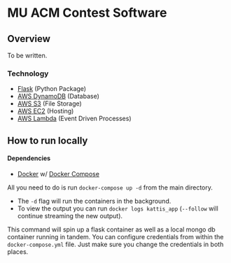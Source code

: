 # MU ACM Contest Software
## Overview
To be written.

### Technology
* [Flask](https://flask.palletsprojects.com/en/1.1.x/) (Python Package)
* [AWS DynamoDB](https://aws.amazon.com/dynamodb/) (Database)
* [AWS S3](https://aws.amazon.com/s3/) (File Storage)
* [AWS EC2](https://aws.amazon.com/ec2/) (Hosting)
* [AWS Lambda](https://aws.amazon.com/lambda/) (Event Driven Processes)

## How to run locally

#### Dependencies 
* [Docker](https://docs.docker.com/get-started/overview/) w/ [Docker Compose](https://docs.docker.com/compose/)
    
All you need to do is run `docker-compose up -d` from the main directory. 
      
  * The `-d` flag will run the containers in the background.
  * To view the output you can run `docker logs kattis_app` (`--follow` will continue streaming the new output).

This command will spin up a flask container as well as a local mongo db container running in tandem. You can configure credentials from within the `docker-compose.yml` file. Just make sure you change the credentials in both places.
